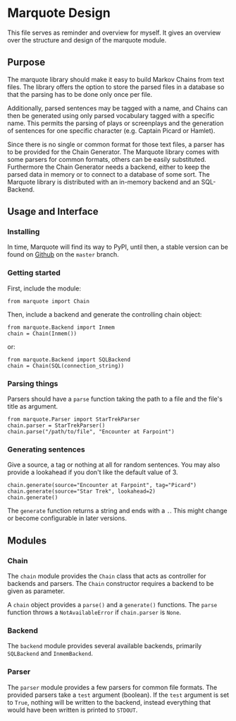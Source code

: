 # Marquote Design

This file serves as reminder and overview for myself. It gives an overview over the structure and design of the marquote module.

## Purpose

The marquote library should make it easy to build Markov Chains from text files. The library offers the option to store the parsed files in a database so that the parsing has to be done only once per file. 

Additionally, parsed sentences may be tagged with a name, and Chains can then be generated using only parsed vocabulary tagged with a specific name. This permits the parsing of plays or screenplays and the generation of sentences for one specific character (e.g. Captain Picard or Hamlet).

Since there is no single or common format for those text files, a parser has to be provided for the Chain Generator. The Marquote library comes with some parsers for common formats, others can be easily substituted. Furthermore the Chain Generator needs a backend, either to keep the parsed data in memory or to connect to a database of some sort. The Marquote library is distributed with an in-memory backend and an SQL-Backend.

## Usage and Interface

### Installing

In time, Marquote will find its way to PyPI, until then, a stable version can be found on [Github](https://github.com/rixx/marquote) on the `master` branch.

### Getting started

First, include the module:

    from marquote import Chain

Then, include a backend and generate the controlling chain object:

    from marquote.Backend import Inmem
    chain = Chain(Inmem())

or:

    from marquote.Backend import SQLBackend
    chain = Chain(SQL(connection_string))

### Parsing things

Parsers should have a `parse` function taking the path to a file and the file's title as argument.

    from marquote.Parser import StarTrekParser
    chain.parser = StarTrekParser()
    chain.parse("/path/to/file", "Encounter at Farpoint")

### Generating sentences

Give a source, a tag or nothing at all for random sentences. You may also provide a lookahead if you don't like the default value of 3.

    chain.generate(source="Encounter at Farpoint", tag="Picard")
    chain.generate(source="Star Trek", lookahead=2)
    chain.generate()

The `generate` function returns a string and ends with a `.`. This might change or become configurable in later versions.

## Modules

### Chain

The `chain` module provides the `Chain` class that acts as controller for backends and parsers. The `Chain` constructor requires a backend to be given as parameter.

A `chain` object provides a `parse()` and a `generate()` functions. The `parse` function throws a `NotAvailableError` if `chain.parser` is `None`.

### Backend

The `backend` module provides several available backends, primarily `SQLBackend` and `InmemBackend`.


### Parser

The `parser` module provides a few parsers for common file formats. The provided parsers take a `test` argument (boolean). If the `test` argument is set to `True`, nothing will be written to the backend, instead everything that would have been written is printed to `STDOUT`.
